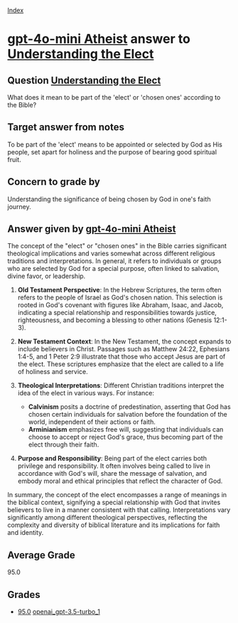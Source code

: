 
[Index](../../../index.md)
# [gpt-4o-mini Atheist](../../answering_models/gpt-4o-mini_Atheist.md) answer to [Understanding the Elect](../../questions/Understanding_the_Elect.md)

## Question [Understanding the Elect](../../questions/Understanding_the_Elect.md)
What does it mean to be part of the 'elect' or 'chosen ones' according to the Bible?

## Target answer from notes
To be part of the 'elect' means to be appointed or selected by God as His people, set apart for holiness and the purpose of bearing good spiritual fruit.

## Concern to grade by
Understanding the significance of being chosen by God in one's faith journey.

## Answer given by [gpt-4o-mini Atheist](../../answering_models/gpt-4o-mini_Atheist.md)
The concept of the "elect" or "chosen ones" in the Bible carries significant theological implications and varies somewhat across different religious traditions and interpretations. In general, it refers to individuals or groups who are selected by God for a special purpose, often linked to salvation, divine favor, or leadership.

1. **Old Testament Perspective**: In the Hebrew Scriptures, the term often refers to the people of Israel as God's chosen nation. This selection is rooted in God's covenant with figures like Abraham, Isaac, and Jacob, indicating a special relationship and responsibilities towards justice, righteousness, and becoming a blessing to other nations (Genesis 12:1-3).

2. **New Testament Context**: In the New Testament, the concept expands to include believers in Christ. Passages such as Matthew 24:22, Ephesians 1:4-5, and 1 Peter 2:9 illustrate that those who accept Jesus are part of the elect. These scriptures emphasize that the elect are called to a life of holiness and service.

3. **Theological Interpretations**: Different Christian traditions interpret the idea of the elect in various ways. For instance:
   - **Calvinism** posits a doctrine of predestination, asserting that God has chosen certain individuals for salvation before the foundation of the world, independent of their actions or faith.
   - **Arminianism** emphasizes free will, suggesting that individuals can choose to accept or reject God's grace, thus becoming part of the elect through their faith.

4. **Purpose and Responsibility**: Being part of the elect carries both privilege and responsibility. It often involves being called to live in accordance with God's will, share the message of salvation, and embody moral and ethical principles that reflect the character of God.

In summary, the concept of the elect encompasses a range of meanings in the biblical context, signifying a special relationship with God that invites believers to live in a manner consistent with that calling. Interpretations vary significantly among different theological perspectives, reflecting the complexity and diversity of biblical literature and its implications for faith and identity.

## Average Grade
95.0

## Grades
 * [95.0](./Understanding_the_Elect_grades/openai_gpt-3.5-turbo_1.md) [openai_gpt-3.5-turbo_1](../../grading_models/openai_gpt-3.5-turbo_1.md)
